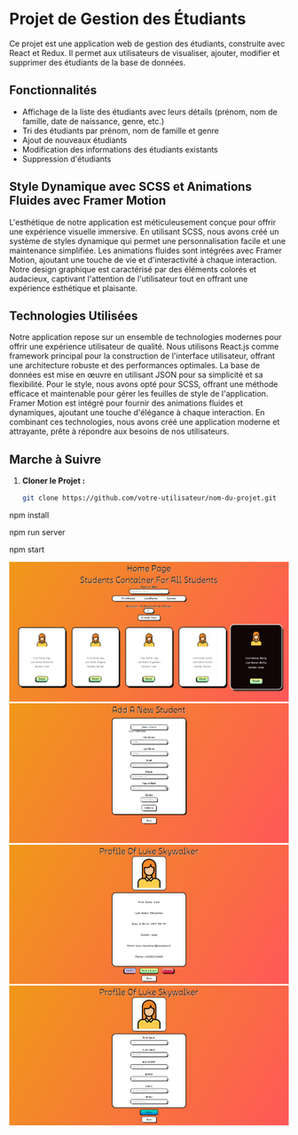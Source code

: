 # Projet de Gestion des Étudiants

Ce projet est une application web de gestion des étudiants, construite avec React et Redux. Il permet aux utilisateurs de visualiser, ajouter, modifier et supprimer des étudiants de la base de données.

## Fonctionnalités

- Affichage de la liste des étudiants avec leurs détails (prénom, nom de famille, date de naissance, genre, etc.)
- Tri des étudiants par prénom, nom de famille et genre
- Ajout de nouveaux étudiants
- Modification des informations des étudiants existants
- Suppression d'étudiants

## Style Dynamique avec SCSS et Animations Fluides avec Framer Motion

L'esthétique de notre application est méticuleusement conçue pour offrir une expérience visuelle immersive. En utilisant SCSS, nous avons créé un système de styles dynamique qui permet une personnalisation facile et une maintenance simplifiée. Les animations fluides sont intégrées avec Framer Motion, ajoutant une touche de vie et d'interactivité à chaque interaction. Notre design graphique est caractérisé par des éléments colorés et audacieux, captivant l'attention de l'utilisateur tout en offrant une expérience esthétique et plaisante.

## Technologies Utilisées

Notre application repose sur un ensemble de technologies modernes pour offrir une expérience utilisateur de qualité. Nous utilisons React.js comme framework principal pour la construction de l'interface utilisateur, offrant une architecture robuste et des performances optimales. La base de données est mise en œuvre en utilisant JSON pour sa simplicité et sa flexibilité. Pour le style, nous avons opté pour SCSS, offrant une méthode efficace et maintenable pour gérer les feuilles de style de l'application. Framer Motion est intégré pour fournir des animations fluides et dynamiques, ajoutant une touche d'élégance à chaque interaction. En combinant ces technologies, nous avons créé une application moderne et attrayante, prête à répondre aux besoins de nos utilisateurs.

## Marche à Suivre

1. **Cloner le Projet :**

   ```bash
   git clone https://github.com/votre-utilisateur/nom-du-projet.git
   ```

npm install

npm run server

npm start

![Accueil](/public/assets/img/theme_1.png)
![Add Student](/public/assets/img/theme_2.png)
![Profile](/public/assets/img/theme_3.png)
![Update Profile](/public/assets/img/theme_4.png)
